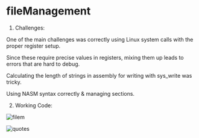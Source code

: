 # fileManagement

1. Challenges:

  One of the main challenges was correctly using Linux system calls with the proper register setup.

  Since these require precise values in registers, mixing them up leads to errors that are hard to debug.

  Calculating the length of strings in assembly for writing with sys_write was tricky.

  Using NASM syntax correctly & managing sections.

2. Working Code:

![filem](https://github.com/user-attachments/assets/2f083c02-9007-4926-ad13-6ed6668be4c4)


![quotes](https://github.com/user-attachments/assets/51de2c6e-407e-45d0-a20d-e67af7a57578)
